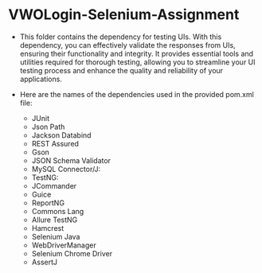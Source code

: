 # VWOLogin-Selenium-Assignment
- This folder contains the dependency for testing UIs. With this dependency, you can effectively validate the responses from UIs, ensuring their functionality and integrity. It provides essential tools and utilities required for thorough testing, allowing you to streamline your UI testing process and enhance the quality and reliability of your applications.

- Here are the names of the dependencies used in the provided pom.xml file:
  
  - JUnit
  - Json Path
  - Jackson Databind
  - REST Assured
  - Gson
  - JSON Schema Validator
  - MySQL Connector/J:
  - TestNG:
  - JCommander
  - Guice
  - ReportNG
  - Commons Lang
  - Allure TestNG
  - Hamcrest
  - Selenium Java
  - WebDriverManager
  - Selenium Chrome Driver
  - AssertJ

  
